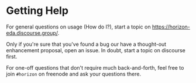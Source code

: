 # Getting Help

For general questions on usage (How do I?), start a topic on https://horizon-eda.discourse.group/. 

Only if you're sure that you've found a bug our have a thought-out enhancement proposal, open an issue. In doubt, start a topic on discourse first.

For one-off questions that don't require much back-and-forth, feel free to join `#horizon` on freenode and ask your questions there.
